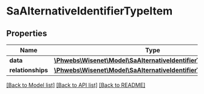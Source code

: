 # SaAlternativeIdentifierTypeItem

## Properties
Name | Type | Description | Notes
------------ | ------------- | ------------- | -------------
**data** | [**\Phwebs\Wisenet\Model\SaAlternativeIdentifierType**](SaAlternativeIdentifierType.md) |  | [optional] 
**relationships** | [**\Phwebs\Wisenet\Model\SaAlternativeIdentifierTypeRelationships**](SaAlternativeIdentifierTypeRelationships.md) |  | [optional] 

[[Back to Model list]](../../README.md#documentation-for-models) [[Back to API list]](../../README.md#documentation-for-api-endpoints) [[Back to README]](../../README.md)

